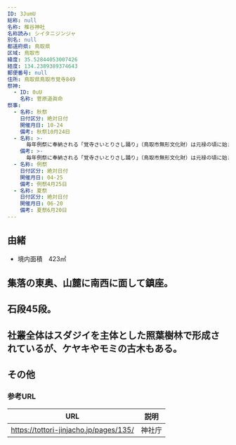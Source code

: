 ```yaml
---
ID: 3JumU
総称: null
名称: 椎谷神社
名称読み: シイタニジンジャ
別名: null
都道府県: 鳥取県
区域: 鳥取市
緯度: 35.52844053007426
経度: 134.2389389374643
郵便番号: null
住所: 鳥取県鳥取市覚寺849
祭神:
  - ID: 0uU
    名称: 菅原道眞命
祭事:
  - 名称: 秋祭
    日付区分: 絶対日付
    開催月日: 10-24
    備考: 秋祭10月24日
  - 名称: >-
      毎年例祭に奉納される「覚寺さいとりさし踊り」（鳥取市無形文化財）は元禄の頃に始まったとも言い伝えられる。住職役と農民役の語りによって踊られ、最後に七福神が現れるといったユーモラスな踊りで、麒麟獅子舞と共に有名である。
    備考: >-
      毎年例祭に奉納される「覚寺さいとりさし踊り」（鳥取市無形文化財）は元禄の頃に始まったとも言い伝えられる。住職役と農民役の語りによって踊られ、最後に七福神が現れるといったユーモラスな踊りで、麒麟獅子舞と共に有名である。
  - 名称: 例祭
    日付区分: 絶対日付
    開催月日: 04-25
    備考: 例祭4月25日
  - 名称: 夏祭
    日付区分: 絶対日付
    開催月日: 06-20
    備考: 夏祭6月20日
---
```


## 由緒

- 境内面積　423㎡

## 集落の東奥、山麓に南西に面して鎮座。

## 石段45段。

## 社叢全体はスダジイを主体とした照葉樹林で形成されているが、ケヤキやモミの古木もある。

## その他

### 参考URL

| URL                                    | 説明   |
| -------------------------------------- | ------ |
| https://tottori-jinjacho.jp/pages/135/ | 神社庁 |
